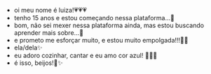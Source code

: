 - oi meu nome é luiza!💗​💗​💗​
- tenho 15 anos e estou começando nessa plataforma...​🤗​
- bom, não sei mexer nessa plataforma ainda, mas estou buscando aprender mais sobre...​🌷​
- e prometo me esforçar muito, e estou muito empolgada!!!​🥳​​🥳​
- ela/dela​✨​
- eu adoro cozinhar, cantar e eu amo cor azul! ​🧁​🎤​💙​
- é isso, beijos!​💋​✨​
